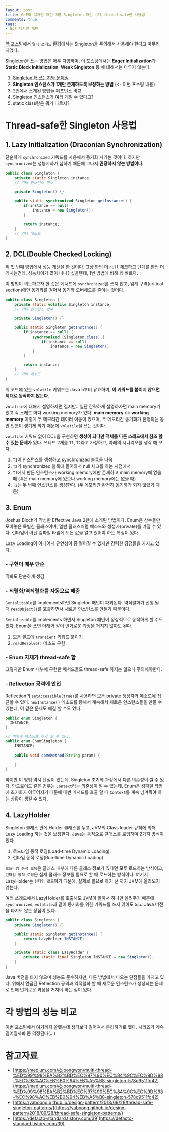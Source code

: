 ```yaml
---
layout: post
title: GoF의 디자인 패턴 3장 Singleton 패턴 (2) thread-safe한 사용법
comments: true
tags:
- GoF 디자인 패턴
---
```


[앞 포스팅](https://hyesun03.github.io/2019/08/16/gof-design-pattern-05-singleton-01/)에서 `멀티 쓰레드` 환경에서는 Singleton을 주의해서 사용해야 한다고 마무리 지었다.     

Singleton을 쓰는 방법은 매우 다양하며, 이 포스팅에서는 **Eager Initialization**과 **Static Block Initialization**, **Weak Singleton** 등 에 대해서는 다루지 않는다.     

1. [Singleton 왜 쓰는지와 문제점](https://hyesun03.github.io/2019/08/16/gof-design-pattern-05-singleton-01/)
2. **Singleton 인스턴스가 1개만 존재하도록 보장하는 방법** (<- 이번 포스팅 내용)
3. 2번에서 소개된 방법들 퍼포먼스 비교
4. Singleton 인스턴스가 여러 개일 수 있다고?
5. static class랑은 뭐가 다르지?


# Thread-safe한 Singleton 사용법

## 1. Lazy Initialization (Draconian Synchronization)

단순하게 `synchronized` 키워드를 사용해서 동기화 시키는 것이다. 하지만 `synchronized`는 성능저하가 심하기 때문에 그다지 **권장하지 않는 방법이다.**     

``` java
public class Singleton {
    private static Singleton instance;
    // 기타 인스턴스 변수

    private Singleton() {}

    public static synchronized Singleton getInstance() {
        if(instance == null) {
            instance = new Singleton();
        }

        return instance;
    }
    // 기타 메소드
}
```

## 2. DCL(Double Checked Locking)
위 첫 번째 방법에서 성능 개선을 한 것이다. 그냥 한번 더 `null` 체크하고 단계를 한번 더 거치는건데, 성능차이가 많이 나나? 싶을텐데, 1번 방법에 비해 꽤 빠르다.       

이 방법이 의도하고자 한 것은 메서드에 `synchronized`를 쓰지 않고, 임계 구역(critical section)에만 동기화를 걸어서 동기화 오버헤드를 줄이는 것이다.    

``` java
public class Singleton {
    private static volatile Singleton instance;
    // 기타 인스턴스 변수

    private Singleton() {}

    public static Singleton getInstance() {
        if(instance == null) {
            synchronized (Singleton.class) {
                if(instance == null)
                    instance = new Singleton();
            }
        }

        return instance;
    }
    // 기타 메소드
}
```

위 코드에 있는 `volatile` 키워드는 Java 5부터 유효하며, **이 키워드를 붙이지 않으면 제대로 동작하지 않는다.**     

`volatile`에 대해서 설명하자면 길지만.. 일단 간략하게 설명하자면 main memory가 있고 각 스레드 마다 working memory가 있다. **main memory <-> working memory** 이렇게 두 메모리간 데이터 이동이 있으며, 두 메모리간 동기화가 진행되는 동안 빈틈이 생기게 되기 때문에 `volatile`을 쓰는 것이다.     

`volatile` 키워드 없이 DCL을 구현하면 **생성이 되다만 객체를 다른 스레드에서 참조 할 수 있는 문제가** 있다. 쓰레드 2개를 `T1`, `T2`라고 가정하고, 아래의 시나리오를 생각 해 보자.     

1. `T1`이 인스턴스를 생성하고 synchronized 블록을 나옴
2. `T2`가 synchronized 블록에 들어와서 null 체크를 하는 시점에서
3. `T1`에서 만든 인스턴스가 working memory에만 존재하고 main memory에 없을 때 (혹은 main memory에 있으나 working memory에는 없을 때)
4. `T2`는 두 번째 인스턴스를 생성한다. (두 메모리간 완전히 동기화가 되지 않았기 때문)

## 3. Enum
Joshua Bloch가 작성한 Effective Java 2판에 소개된 방법이다. Enum은 상수들만 모아놓은 특별한 클래스이며, 일반 클래스처럼 메소드와 생성자(private)를 가질 수 있다. 런타임이 아닌 컴파일 타임에 모든 값을 알고 있어야 하는 특징이 있다.     

Lazy Loading이 아니어서 유연성이 좀 떨어질 수 있지만 강력한 장점들을 가지고 있다.     

### - 구현이 매우 단순
딱봐도 단순하게 생김

### - 직렬화/역직렬화를 자동으로 해줌
`Serializable`를 implements하면 Singleton 패턴이 파괴된다. 역직렬화가 진행 될 때 `readObject()`를 호출하면서 새로운 인스턴스를 만들기 때문이다.     

`Serializable`를 implements 하면서 Singleton 패턴이 정상적으로 동작하게 할 수도있다. Enum을 쓰면 아래와 같이 번거로운 과정을 거치지 않아도 된다.     
1. 모든 필드에 `transient` 키워드 붙이기
2. `readResolve()` 메소드 구현

### - Enum 자체가 thread-safe 함
그렇지만 Enum 내부에 구현한 메서드들도 thread-safe 하지는 않으니 주의해야한다.     

### - Reflection 공격에 안전
Reflection의 `setAccessible(true)`를 사용하면 모든 private 생성자와 메소드에 접근할 수 있다. `newInstance()` 메소드를 통해서 계속해서 새로운 인스턴스들을 만들 수 있는데, 이 같은 문제도 해결 할 수도 있다.     

``` java
public enum Singleton {
  INSTANCE;  
}

// 이렇게 메소드를 추가 할 수 있다.
public enum EnumSingleton {
    INSTANCE;
    
    public void someMethod(String param) {
        
    }
}
```

하지만 이 방법 역시 단점이 있는데, Singleton 초기화 과정에서 다른 의존성이 낄 수 있다. 안드로이드 같은 경우는 `Context`라는 의존성이 낄 수 있는데, Enum은 컴파일 타임에 초기화가 이루어지기 때문에 매번 메서드를 호출 할 때 `Context`를 계속 넘겨줘야 하는 상황이 생길 수 있다.     

## 4. LazyHolder

Singleton 클래스 안에 Holder 클래스를 두고, JVM의 Class loader 규칙에 의해 Lazy Loading 하는 것을 보장한다. Java는 동적으로 클래스를 로딩하며 2가지 방식이 있다.     

1. 로드타임 동적 로딩(Load-time Dynamic Loading)
2. 런타임 동적 로딩(Run-time Dynamic Loading)

`로드타임 동적 로딩`은 클래스 내부에 다른 클래스 정보가 있다면 모두 로드하는 방식이고, `런타임 동적 로딩`은 실제 클래스 정보를 필요로 할 때 로드하는 방식이다. 여기서 LazyHolder는 `런타임 로드`이기 때문에, 실제로 필요로 하기 전 까지 JVM에 올라오지 않는다.     

여러 쓰레드에서 LazyHolder를 호출해도 JVM이 알아서 하나만 올려주기 때문에 `synchronized`, `volatile`과 같이 동기화를 위한 키워드를 쓰지 않아도 되고 Java 버전을 타지도 않는 장점이 있다.     

``` java
public class Singleton {
    private Singleton() {}

    public static Singleton getInstance() {
        return LazyHolder.INSTANCE;
    }

    private static class LazyHolder {
        private static final Singleton INSTANCE = new Singleton();
    }
}
```

Java 버전을 타지 않으며 성능도 준수하지만, 다른 방법에서 나오는 단점들을 가지고 있다. 위에서 언급된 Reflection 공격과 역직렬화 할 때 새로운 인스턴스가 생성되는 문제로 인해 번거로운 과정을 거쳐야 하는 점이 있다.     


# 각 방법의 성능 비교
이번 포스팅에서 여기까지 쓸랬는데 생각보다 길어져서 분리하기로 했다. 시리즈가 계속 길어질까봐 쫌 걱정된다(...)     


# 참고자료
* [https://medium.com/@joongwon/multi-thread-%ED%99%98%EA%B2%BD%EC%97%90%EC%84%9C%EC%9D%98-%EC%98%AC%EB%B0%94%EB%A5%B8-singleton-578d9511fd42](https://medium.com/@joongwon/multi-thread-%ED%99%98%EA%B2%BD%EC%97%90%EC%84%9C%EC%9D%98-%EC%98%AC%EB%B0%94%EB%A5%B8-singleton-578d9511fd42)
* [https://yaboong.github.io/design-pattern/2018/09/28/thread-safe-singleton-patterns/](https://yaboong.github.io/design-pattern/2018/09/28/thread-safe-singleton-patterns/)
* [https://defacto-standard.tistory.com/39](https://defacto-standard.tistory.com/39)
